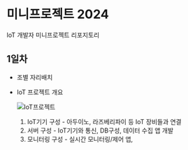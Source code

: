 # 미니프로젝트 2024
IoT 개발자 미니프로젝트 리포지토리

## 1일차
- 조별 자리배치
- IoT 프로젝트 개요
    
    ![IoT프로젝트](https://raw.githubusercontent.com/Juhyi/miniproject-2024/main/images/mp001.png)

    1. IoT기기 구성 - 아두이노, 라즈베리파이 등 IoT 장비들과 연결
    2. 서버 구성 - IoT기기와 통신, DB구성, 데이터 수집 앱 개발
    3. 모니터링 구성 - 실시간 모니터링/제어 앱, 